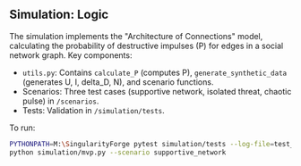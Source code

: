 ## Simulation: Logic

The simulation implements the "Architecture of Connections" model, calculating the probability of destructive impulses (P) for edges in a social network graph. Key components:
- `utils.py`: Contains `calculate_P` (computes P), `generate_synthetic_data` (generates U, I, delta_D, N), and scenario functions.
- Scenarios: Three test cases (supportive network, isolated threat, chaotic pulse) in `/scenarios`.
- Tests: Validation in `/simulation/tests`.

To run:
```bash
PYTHONPATH=M:\SingularityForge pytest simulation/tests --log-file=test_log.txt --junitxml=test_report.xml
python simulation/mvp.py --scenario supportive_network